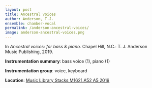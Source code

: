 ```yaml
---
layout: post
title: Ancestral voices
author: Anderson, T.J.
ensemble: chamber-vocal
permalink: /anderson-ancestral-voices/
image: anderson-ancestral-voices.png
---
```


In *Ancestral voices: for bass & piano.* Chapel Hill, N.C.: T. J. Anderson Music Publishing, 2019.

**Instrumentation summary**: bass voice (1), piano (1)

**Instrumentation group**: voice, keyboard

**Location**: <a href="https://tufts-primo.hosted.exlibrisgroup.com/primo-explore/fulldisplay?docid=01TUN_ALMA21278619220003851&context=L&vid=01TUN&lang=en_US&search_scope=EVERYTHING&adaptor=Local%20Search%20Engine&tab=everything&query=any,contains,T.%20J.%20Anderson%20Ancestral%20voices&offset=0" target="_blank">Music Library Stacks M1621.A52 A5 2019</a>
